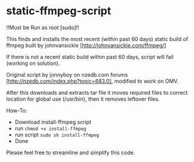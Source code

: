 static-ffmpeg-script
====================

!!Must be Run as root [sudo]!!

This finds and installs the most recent (within past 60 days) static build of ffmpeg built by johnvansickle [http://johnvansickle.com/ffmpeg/]

If there is not a recent static build within past 60 days, script will fail (working on solution).

Original script by jonnyboy on nzedb.com forums [http://nzedb.com/index.php?topic=683.0], modified to work on OMV. 

After this downloads and extracts tar file it moves required files to correct location for global use (/usr/bin), then it removes leftover files.

How-To:
* Download install-ffmpeg script
* run `chmod +x install-ffmpeg`
* run script `sudo sh install-ffmpeg`
* Done

Please feel free to streamline and simplify this code.